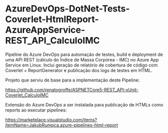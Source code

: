 # AzureDevOps-DotNet-Tests-Coverlet-HtmlReport-AzureAppService-REST_API_CalculoIMC
Pipeline do Azure DevOps para automação de testes, build e deployment de uma API REST (cálculo do Índice de Massa Corpórea - IMC) no Azure App Service em Linux. Inclui geração de relatório de cobertura de código com Coverlet + ReportGenerator e publicação dos logs de testes em HTML.

Projeto que serviu de base para a implementação deste Pipeline:

https://github.com/renatogroffe/ASPNETCore5-REST_API-xUnit-Coverlet_CalculoIMC

Extensão do Azure DevOps a ser instalada para publicação de HTMLs como reports ao executar
pipelines:

https://marketplace.visualstudio.com/items?itemName=JakubRumpca.azure-pipelines-html-report